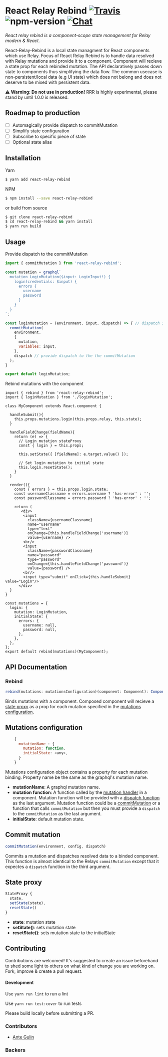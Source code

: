 # React Relay Rebind [![Travis][build-badge]][build] ![npm-version] [![Chat][discord]]([discord-invite])

_React relay rebind is a component-scope state management for Relay modern & React._

React-Relay-Rebind is a local state managment for React components which use Relay. Focus of React Relay Rebind is to handle data resolved with Relay mutations and provide it to a component. Component will recieve a state prop for each rebinded mutation. The API declaratively passes down state to components thus simplifying the data flow. The common usecase is non-persistent/local data (e.g UI state) which does not belong and does not deserve to be mixed with persistent data.

⚠️ **Warning: Do not use in production!** RRR is highly experimental, please stand by until 1.0.0 is released.

## Roadmap to production
- [ ] Automagically provide dispatch to commitMutation
- [ ] Simplify state configuration
- [ ] Subscribe to specific piece of state
- [ ] Optional state alias

## Installation
Yarn
```bash
$ yarn add react-relay-rebind
```
 NPM
```bash
$ npm install --save react-relay-rebind
```
or build from source
```bash
$ git clone react-relay-rebind
$ cd react-relay-rebind && yarn install
$ yarn run build
```
## Usage
Provide dispatch to the commitMutation
```javascript
import { commitMutation } from 'react-relay-rebind';

const mutation = graphql`
  mutation LoginMutation($input: LoginInput!) {
    login(credentials: $input) {
      errors {
        username
        password
      }
    }
  }
`;

const loginMutation = (environment, input, dispatch) => { // dispatch is passed as the last argument
  commitMutation(
    environment,
    {
      mutation,
      variables: input,
    },
    dispatch // provide dispatch to the the commitMutation
  );
}

export default loginMutation;
```
Rebind mutations with the component
```JSX
import { rebind } from 'react-relay-rebind';
import { loginMutation } from './loginMutation';

class MyComponent extends React.component {

  handleSubmit(){
    this.props.mutations.login(this.props.relay, this.state);
  }

  handleFieldChange(fieldName){
    return (e) => {
      // Login mutation stateProxy
      const { login } = this.props;

      this.setState({ [fieldName]: e.target.value() });

      // Set login mutation to initial state
      this.login.resetState();
    }
  }

  render(){
    const { errors } = this.props.login.state;
    const usernameClassname = errors.username ? 'has-error' : '';
    const passwordClassname = errors.password ? 'has-error' : '';

    return (
       <div>
        <input
          className={usernameClassname}
          name="username"
          type="text"
          onChange={this.handleFieldChange('username')}
          value={username} />
        <br/>
        <input
          className={passwordClassname}
          name="password"
          type="password"
          onChange={this.handleFieldChange('password')}
          value={password} />
        <br/>
        <input type="submit" onClick={this.handleSubmit} value="Login"/>
      </div>
  }
}

const mutations = {
  login: {
    mutation: LoginMutation,
    initialState: {
      errors: {
        username: null,
        password: null,
      },
    },
  },
};
export default rebind(mutations)(MyComponent);
```
## API Documentation

### Rebind
```javascript
rebind(mutations: mutationsConfiguration)(component: Component): Component`
```
Binds mutations with a component. Composed component will recieve a [state proxy](#stateProxy) as a prop for each mutation specified in the [mutations configuration](#mutationsConfiguration).

## Mutations configuration
```javascript
    {
      mutationName : {
        mutation: function,
        initialState: <any>,
      }
    }
```
Mutations configuration object contains a property for each mutation binding. Property name be the same as the graphql's mutation name.
* **mutationName**: A graphql mutation name.
* **mutation function**: A function called by the [mutation handler](#mutation-handler) in a component. Mutation function will be provided with a [dispatch function](dispatch) as the last argument. Mutation function could be a [commitMutation](commit-mutation) or a function that calls `commitMutation` but then you must provide a `dispatch` to the `commitMutation` as the last argument.
* **initialState**: default mutation state.

## Commit mutation
```javascript
commitMutation(environment, config, dispatch)
```
Commits a mutation and dispatches resolved data to a binded component. This function is almost identical to the Relays `commitMutation` except that it expectes a `dispatch` function in the third argument.

## State proxy
```javascript
StateProxy {
  state,
  setState(state),
  resetState()
}
```
* **state**: mutation state
* **setState()**: sets mutation state
* **resetState()**: sets mutation state to the initialState


## Contributing
Contributions are welcomed! It's suggested to create an issue beforehand to shed some light to others on what kind of change you are working on.
Fork, improve & create a pull request.

#### Development
Use `yarn run lint` to run a lint

Use `yarn run test:cover` to run tests

Please build locally before submitting a PR.

### Contributors
- [Ante Gulin](https://github.com/antegulin)

### Backers
<!--- ![ag04logo](http://ag04.com/site/wp-content/uploads/2012/07/ag-novi-logo.gif) -->






[npm-version]: https://img.shields.io/npm/v/react-relay-rebind.svg
[build-badge]: https://travis-ci.org/antegulin/react-relay-rebind.svg?branch=master
[build]: https://travis-ci.org/antegulin/react-relay-rebind
[discord]: https://img.shields.io/badge/chat-on%20discord-7289da.svg
[discord-invite]: https://discord.gg/EDwd5wr

